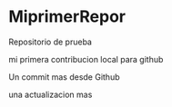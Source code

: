 # MiprimerRepor
Repositorio de prueba


mi primera contribucion local para github

Un commit mas desde Github

una actualizacion mas
